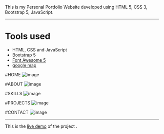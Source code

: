 This is my Personal Portfolio Website developed using HTML 5, CSS 3, Bootstrap 5, JavaScript.

---------------------------------------------------------------------------------------------
# Tools used #

* HTML, CSS and JavaScript
* [Bootstrap 5](https://getbootstrap.com/docs/5.0/getting-started/introduction/)
* [Font Awesome 5](https://fontawesome.com/)
* [google map](https://www.embed-map.com/)


#HOME
![image](https://user-images.githubusercontent.com/73256167/191413524-803c06ea-b9ec-470d-a32b-5924998c3fe0.png)

#ABOUT
![image](https://user-images.githubusercontent.com/73256167/191413600-c73acd6f-2c94-498e-a57b-698aa863b335.png)

#SKILLS
![image](https://user-images.githubusercontent.com/73256167/191413651-95e83d60-4c10-4a1c-962c-799c0cd6fabd.png)


#PROJECTS
![image](https://user-images.githubusercontent.com/73256167/191413701-b15348e4-726b-4c4e-a06b-c45b0a590207.png)

#CONTACT
![image](https://user-images.githubusercontent.com/73256167/191413750-7b87e0b4-a5a7-4ce9-9095-ec8b401f0576.png)


----------------------------------------------------------------------------------
This is the [live demo](https://mubinattar.netlify.app/) of the project . 


